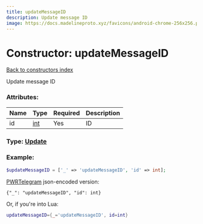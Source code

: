 ```yaml
---
title: updateMessageID
description: Update message ID
image: https://docs.madelineproto.xyz/favicons/android-chrome-256x256.png
---
```

# Constructor: updateMessageID  
[Back to constructors index](index.md)



Update message ID

### Attributes:

| Name     |    Type       | Required | Description |
|----------|---------------|----------|-------------|
|id|[int](../types/int.md) | Yes|ID|



### Type: [Update](../types/Update.md)


### Example:

```php
$updateMessageID = ['_' => 'updateMessageID', 'id' => int];
```  

[PWRTelegram](https://pwrtelegram.xyz) json-encoded version:

```
{"_": "updateMessageID", "id": int}
```


Or, if you're into Lua:

```lua
updateMessageID={_='updateMessageID', id=int}

```


